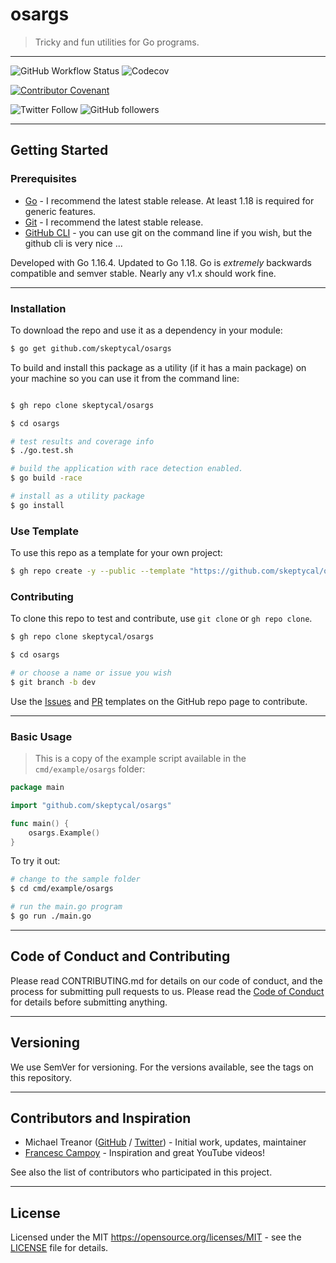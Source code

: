 # osargs

> Tricky and fun utilities for Go programs.

---

![GitHub Workflow Status](https://img.shields.io/github/workflow/status/skeptycal/osargs/Go) ![Codecov](https://img.shields.io/codecov/c/github/skeptycal/osargs)

[![Contributor Covenant](https://img.shields.io/badge/Contributor%20Covenant-v1.4%20adopted-ff69b4.svg)](code-of-conduct.md)

![Twitter Follow](https://img.shields.io/twitter/follow/skeptycal.svg?label=%40skeptycal&style=social) ![GitHub followers](https://img.shields.io/github/followers/skeptycal.svg?style=social)

---

## Getting Started

### Prerequisites

-   [Go](Go) - I recommend the latest stable release. At least 1.18 is required for generic features.
-   [Git](Git) - I recommend the latest stable release.
-   [GitHub CLI](cli) - you can use git on the command line if you wish, but the github cli is very nice ...

Developed with Go 1.16.4. Updated to Go 1.18. Go is _extremely_ backwards compatible and semver stable. Nearly any v1.x should work fine.

---

### Installation

To download the repo and use it as a dependency in your module:

```bash
$ go get github.com/skeptycal/osargs
```

To build and install this package as a utility (if it has a main package) on your machine so you can use it from the command line:

```bash

$ gh repo clone skeptycal/osargs

$ cd osargs

# test results and coverage info
$ ./go.test.sh

# build the application with race detection enabled.
$ go build -race

# install as a utility package
$ go install
```

### Use Template

To use this repo as a template for your own project:

```sh
$ gh repo create -y --public --template "https://github.com/skeptycal/osargs"
```

### Contributing

To clone this repo to test and contribute, use `git clone` or `gh repo clone`.

```sh
$ gh repo clone skeptycal/osargs

$ cd osargs

# or choose a name or issue you wish
$ git branch -b dev

```

Use the [Issues][issues] and [PR][pr] templates on the GitHub repo page to contribute.

---

### Basic Usage

> This is a copy of the example script available in the `cmd/example/osargs` folder:

```go
package main

import "github.com/skeptycal/osargs"

func main() {
    osargs.Example()
}

```

To try it out:

```sh
# change to the sample folder
$ cd cmd/example/osargs

# run the main.go program
$ go run ./main.go

```

---

## Code of Conduct and Contributing

Please read CONTRIBUTING.md for details on our code of conduct, and the process for submitting pull requests to us. Please read the [Code of Conduct](CODE_OF_CONDUCT.md) for details before submitting anything.

---

## Versioning

We use SemVer for versioning. For the versions available, see the tags on this repository.

---

## Contributors and Inspiration

-   Michael Treanor ([GitHub][github] / [Twitter][twitter]) - Initial work, updates, maintainer
-   [Francesc Campoy][campoy] - Inspiration and great YouTube videos!

See also the list of contributors who participated in this project.

---

## License

Licensed under the MIT <https://opensource.org/licenses/MIT> - see the [LICENSE](LICENSE) file for details.

[go]: (https://golang.org/)
[git]: (https://git-scm.com/)
[cli]: (https://cli.github.com/)
[twitter]: (https://www.twitter.com/skeptycal)
[github]: (https://github.com/skeptycal)
[campoy]: (https://github.com/campoy)
[fatih]: (https://github.com/fatih/color)
[issues]: (https://github.com/skeptycal/osargs/issues)
[pr]: (https://github.com/skeptycal/osargs/pulls)
